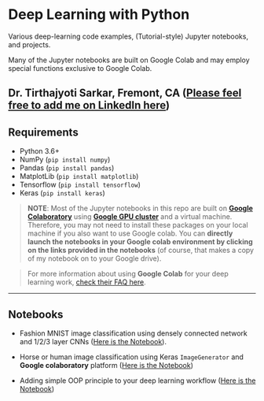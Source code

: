 # Deep Learning with Python
Various deep-learning code examples, (Tutorial-style) Jupyter notebooks, and projects. 

Many of the Jupyter notebooks are built on Google Colab and may employ special functions exclusive to Google Colab.

Dr. Tirthajyoti Sarkar, Fremont, CA ([Please feel free to add me on LinkedIn here](https://www.linkedin.com/in/tirthajyoti-sarkar-2127aa7))
---

## Requirements
* Python 3.6+
* NumPy (`pip install numpy`)
* Pandas (`pip install pandas`)
* MatplotLib (`pip install matplotlib`)
* Tensorflow (`pip install tensorflow`)
* Keras (`pip install keras`)

> **NOTE**: Most of the Jupyter notebooks in this repo are built on **[Google Colaboratory](https://colab.research.google.com/)** using **[Google GPU cluster](https://cloud.google.com/gpu/)** and a virtual machine. Therefore, you may not need to install these packages on your local machine if you also want to use Google colab. You can **directly launch the notebooks in your Google colab environment by clicking on the links provided in the notebooks** (of course, that makes a copy of my notebook on to your Google drive).

> For more information about using **Google Colab** for your deep learning work, [check their FAQ here](https://research.google.com/colaboratory/faq.html).
---
## Notebooks

* Fashion MNIST image classification using densely connected network and 1/2/3 layer CNNs ([Here is the Notebook](https://github.com/tirthajyoti/Computer_vision/blob/master/Notebooks/Fashion_MNIST_using_CNN.ipynb)).

* Horse or human image classification using Keras `ImageGenerator` and **Google colaboratory** platform ([Here is the Notebook](https://github.com/tirthajyoti/Computer_vision/blob/master/Notebooks/Horse_or_Human_with_ImageGenerator.ipynb))

* Adding simple OOP principle to your deep learning workflow ([Here is the Notebook](https://github.com/tirthajyoti/Computer_vision/blob/master/Notebooks/OOP_principle_deep_learning.ipynb))

